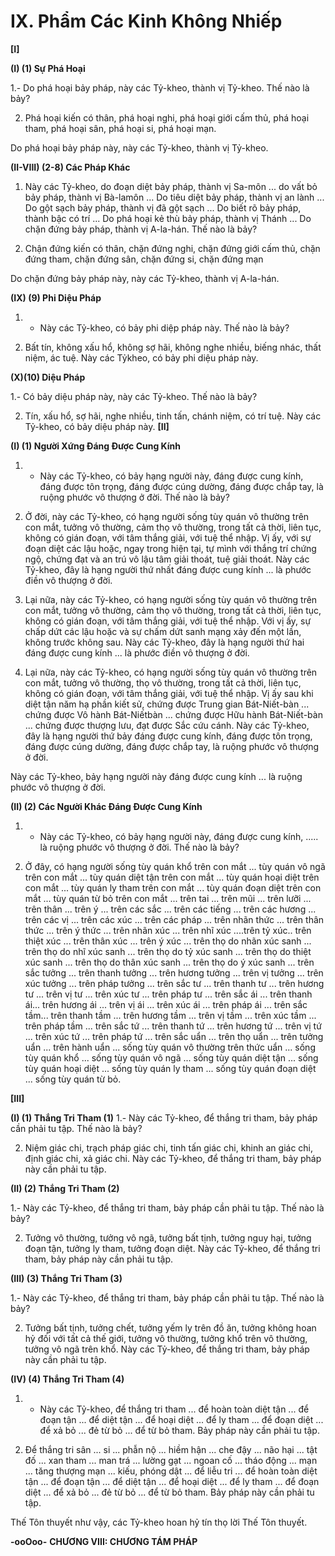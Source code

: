 # IX. Phẩm Các Kinh Không Nhiếp

**[I]**

**(I) (1) Sự Phá Hoại**

1.- Do phá hoại bảy pháp, này các Tỷ-kheo, thành vị Tỷ-kheo. Thế nào là bảy?

<!--pg-->
2. Phá hoại kiến có thân, phá hoại nghi, phá hoại giới cấm thủ, phá hoại tham, phá hoại sân, phá hoại si,
phá hoại mạn.

Do phá hoại bảy pháp này, này các Tỷ-kheo, thành vị Tỷ-kheo.

**(II-VIII) (2-8) Các Pháp Khác**

<!--pg-->
1. Này các Tỷ-kheo, do đoạn diệt bảy pháp, thành vị Sa-môn ... do vất bỏ bảy pháp, thành vị Bà-lamôn ... Do tiêu diệt bảy pháp, thành vị an lành ... Do gột sạch bảy pháp, thành vị đã gột sạch ... Do biết
rõ bảy pháp, thành bậc có trí ... Do phá hoại kẻ thù bảy pháp, thành vị Thánh ... Do chặn đứng bảy pháp,
thành vị A-la-hán. Thế nào là bảy?

<!--pg-->
2. Chận đứng kiến có thân, chặn đứng nghi, chặn đứng giới cấm thủ, chặn đứng tham, chặn đứng sân,
chặn đứng si, chặn đứng mạn

Do chặn đứng bảy pháp này, này các Tỷ-kheo, thành vị A-la-hán.

**(IX) (9) Phi Diệu Pháp**

<!--pg-->
1. - Này các Tỷ-kheo, có bảy phi diệp pháp này. Thế nào là bảy?

<!--pg-->
2. Bất tín, không xấu hổ, không sợ hãi, không nghe nhiều, biếng nhác, thất niệm, ác tuệ. Này các Tỷkheo, có bảy phi diệu pháp này.

**(X)(10) Diệu Pháp**

1.- Có bảy diệu pháp này, này các Tỷ-kheo. Thế nào là bảy?

<!--pg-->
2. Tín, xấu hổ, sợ hãi, nghe nhiều, tinh tấn, chánh niệm, có trí tuệ. Này các Tỷ-kheo, có bảy diệu pháp
này.
**[II]**

**(I) (1) Người Xứng Ðáng Ðược Cung Kính**

<!--pg-->
1. - Này các Tỷ-kheo, có bảy hạng người này, đáng được cung kính, đáng được tôn trọng, đáng được
cúng dường, đáng được chắp tay, là ruộng phước vô thượng ở đời. Thế nào là bảy?

<!--pg-->
2. Ở đời, này các Tỷ-kheo, có hạng người sống tùy quán vô thường trên con mắt, tưởng vô thường, cảm
thọ vô thường, trong tất cả thời, liên tục, không có gián đoạn, với tâm thắng giải, với tuệ thể nhập. Vị ấy,
với sự đoạn diệt các lậu hoặc, ngay trong hiện tại, tự mình với thắng trí chứng ngộ, chứng đạt và an trú
vô lậu tâm giải thoát, tuệ giải thoát. Này các Tỷ-kheo, đây là hạng người thứ nhất đáng được cung
kính ... là phước điền vô thượng ở đời.

<!--pg-->
3. Lại nữa, này các Tỷ-kheo, có hạng người sống tùy quán vô thường trên con mắt, tưởng vô thường,
cảm thọ vô thường, trong tất cả thời, liên tục, không có gián đoạn, với tâm thắng giải, với tuệ thể nhập.
Với vị ấy, sự chấp dứt các lậu hoặc và sự chấm dứt sanh mạng xảy đến một lần, không trước không sau.
Này các Tỷ-kheo, đây là hạng người thứ hai đáng được cung kính ... là phước điền vô thượng ở đời.

<!--pg-->
4. Lại nữa, này các Tỷ-kheo, có hạng người sống tùy quán vô thường trên con mắt, tưởng vô thường, thọ
vô thường, trong tất cả thời, liên tục, không có gián đoạn, với tâm thắng giải, với tuệ thể nhập. Vị ấy sau
khi diệt tận năm hạ phần kiết sử, chứng được Trung gian Bát-Niết-bàn ... chứng được Vô hành Bát-Niếtbàn ... chứng được Hữu hành Bát-Niết-bàn ... chứng được thượng lưu, đạt được Sắc cứu cánh. Này các
Tỷ-kheo, đây là hạng người thứ bảy đáng được cung kính, đáng được tôn trọng, đáng được cúng dường,
đáng được chắp tay, là ruộng phước vô thượng ở đời.

Này các Tỷ-kheo, bảy hạng người này đáng được cung kính ... là ruộng phước vô thượng ở đời.

**(II) (2) Các Người Khác Ðáng Ðược Cung Kính**

<!--pg-->
1. - Này các Tỷ-kheo, có bảy hạng người này, đáng được cung kính, ..... là ruộng phước vô thượng ở
đời. Thế nào là bảy?

<!--pg-->
2. Ở đây, có hạng người sống tùy quán khổ trên con mắt ... tùy quán vô ngã trên con mắt ... tùy quán diệt
tận trên con mắt ... tùy quán hoại diệt trên con mắt ... tùy quán ly tham trên con mắt ... tùy quán đoạn
diệt trên con mắt ... tùy quán từ bỏ trên con mắt ... trên tai ... trên mũi ... trên lưỡi ... trên thân ... trên ý ...
trên các sắc ... trên các tiếng ... trên các hương ... trên các vị ... trên các xúc ... trên các pháp ... trên nhãn
thức ... trên thân thức ... trên ý thức ... trên nhãn xúc ... trên nhĩ xúc ....trên tỷ xúc.. trên thiệt xúc ... trên
thân xúc ... trên ý xúc ... trên thọ do nhãn xúc sanh ... trên thọ do nhĩ xúc sanh ... trên thọ do tỷ xúc
sanh ... trên thọ do thiệt xúc sanh ... trên thọ do thân xúc sanh ... trên thọ do ý xúc sanh ... trên sắc
tưởng ... trên thanh tưởng ... trên hương tưởng ... trên vị tưởng ... trên xúc tưởng ... trên pháp tưởng ...
trên sắc tư ... trên thanh tư ... trên hương tư ... trên vị tư ... trên xúc tư ... trên pháp tư ... trên sắc ái ... trên
thanh ái... trên hương ái ... trên vị ái ... trên xúc ái ... trên pháp ái ... trên sắc tầm... trên thanh tầm ... trên
hương tầm ... trên vị tầm ... trên xúc tầm ... trên pháp tầm ... trên sắc tứ ... trên thanh tứ ... trên hương
tứ ... trên vị tứ ... trên xúc tứ ... trên pháp tứ ... trên sắc uẩn ... trên thọ uẩn ... trên tưởng uẩn ... trên hành
uẩn ... sống tùy quán vô thường trên thức uẩn ... sống tùy quán khổ ... sống tùy quán vô ngã ... sống tùy
quán diệt tận ... sống tùy quán hoại diệt ... sống tùy quán ly tham ... sống tùy quán đoạn diệt ... sống tùy
quán từ bỏ.

**[III]**

**(I) (1) Thắng Tri Tham (1)**
1.- Này các Tỷ-kheo, để thắng tri tham, bảy pháp cần phải tu tập. Thế nào là bảy?

<!--pg-->
2. Niệm giác chi, trạch pháp giác chi, tinh tấn giác chi, khinh an giác chi, định giác chi, xả giác chi. Này
các Tỷ-kheo, để thắng tri tham, bảy pháp này cần phải tu tập.

**(II) (2) Thắng Tri Tham (2)**

1.- Này các Tỷ-kheo, để thắng tri tham, bảy pháp cần phải tu tập. Thế nào là bảy?

<!--pg-->
2. Tưởng vô thường, tưởng vô ngã, tưởng bất tịnh, tưởng nguy hại, tưởng đoạn tận, tưởng ly tham,
tưởng đoạn diệt. Này các Tỷ-kheo, để thắng tri tham, bảy pháp này cần phải tu tập.

**(III) (3) Thắng Tri Tham (3)**

1.- Này các Tỷ-kheo, để thắng tri tham, bảy pháp cần phải tu tập. Thế nào là bảy?

<!--pg-->
2. Tưởng bất tịnh, tưởng chết, tưởng yếm ly trên đồ ăn, tưởng không hoan hỷ đối với tất cả thế giới,
tưởng vô thường, tưởng khổ trên vô thường, tưởng vô ngã trên khổ. Này các Tỷ-kheo, để thắng tri tham,
bảy pháp này cần phải tu tập.

**(IV) (4) Thắng Tri Tham (4)**

<!--pg-->
1. - Này các Tỷ-kheo, để thắng tri tham ... để hoàn toàn diệt tận ... để đoạn tận ... để diệt tận ... để hoại
diệt ... để ly tham ... để đoạn diệt ... để xả bỏ ... đẻ từ bỏ ... để từ bỏ tham. Bảy pháp này cần phải tu tập.

<!--pg-->
2. Ðể thắng tri sân ... si ... phẫn nộ ... hiềm hận ... che đậy ... não hại ... tật đố ... xan tham ... man trá ...
lường gạt ... ngoan cố ... tháo động ... mạn ... tăng thượng mạn ... kiếu, phóng dật ... để liễu tri ... để hoàn
toàn diệt tận ... để đoạn tận ... để diệt tận ... để hoại diệt ... để ly tham ... để đoạn diệt ... để xả bỏ ... đẻ từ
bỏ ... để từ bỏ tham. Bảy pháp này cần phải tu tập.

Thế Tôn thuyết như vậy, các Tỷ-kheo hoan hỷ tín thọ lời Thế Tôn thuyết.

**-ooOoo-**
**CHƯƠNG VIII: CHƯƠNG TÁM PHÁP**

